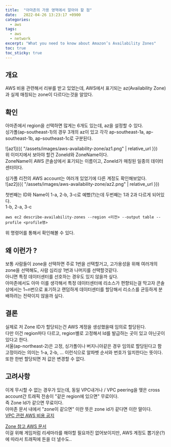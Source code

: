 ```yaml
---
title:  "아마존의 가용 영역에서 알아야 할 점"
date:   2022-04-26 13:23:17 +0900
categories:
  - aws
tags:
  - aws
  - network
excerpt: "What you need to know about Amazon’s Availability Zones"
toc: true
toc_sticky: true
---
```

## 개요
AWS 비용 관련해서 리뷰를 받고 있었는데, AWS에서 표기되는 az(Availability Zone)과 실제 매칭되는 zone이 다르다는것을 알았다.  

## 확인
아마존에서 region을 선택하면 많게는 6개도 있는데, az을 설정할 수 있다.  
싱가폴(ap-southeast-1)의 경우 3개의 az이 있고 각각 ap-southeast-1a, ap-southeast-1b, ap-southeast-1c로 구분된다.

![az1]({{ "/assets/images/aws-availability-zone/az1.png" | relative_url }})  
위 이미지에서 보아야 할건 ZoneId와 ZoneName이다.  
ZoneName이 AWS 콘솔상에서 표기되는 이름이고, ZoneId가 매칭된 일종의 데이터센터이다.  

싱가폴 리전의 AWS account는 여러개 있었기에 다른 계정도 확인해보았다.  
![az2]({{ "/assets/images/aws-availability-zone/az2.png" | relative_url }})  

첫번째는 ID와 Name이 1-a, 2-b, 3-c로 예뻤(?)는데 두번째는 1과 2과 다르게 되어있다.  
1-b, 2-a, 3-c  

```
aws ec2 describe-availability-zones --region <리전> --output table --profile <profile명>
```
위 명령어를 통해서 확인해볼 수 있다.

## 왜 이런가 ?
보통 사람들이 zone을 선택하면 주로 1번을 선택할거고, 고가용성을 위해 여러개의 zone을 선택해도, 사람 심리상 1번과 나머지를 선택할것같다.  
아니면 특정 데이터센터를 선호하는 경우도 있지 않을까 싶다.  
아마존에서도 아마 이를 생각해서 특정 데이터센터에 리소스가 편향되는걸 막고자 콘솔상에서는 1~n번으로 표기하고 랜덤하게 데이터센터를 할당해서 리소스를 균등하게 분배하려는 전략이지 않을까 싶다.

## 결론
실제로 저 Zone ID가 할당되는건 AWS 계정을 생성했을때 임의로 할당된다.  
다만 이건 region마다 다르고, region별로 고정해서 Id를 발급하는 곳이 있고 아닌곳이 있다고 한다.  
서울(ap-northeast-2)은 고정, 싱가폴이나 버지니아같은 경우 임의로 할당된다고 함  
고정이라는 의미는 1-a, 2-b, ... 이런식으로 알파벳 순서와 번호가 일치한다는 뜻이다.
또한 한번 할당되면 저 값은 변경할 수 없다.

## 고려사항
이게 무시할 수 없는 경우가 있는데, 동일 VPC내거나 / VPC peering을 맺은 cross account간 트래픽 전송이 "같은 region에 있으면" 무료이다.  
즉 Zone Id가 같으면 무료이다.  
아마존 문서 내에서 "zone이 같으면" 이란 뜻은 zone id가 같다면 이란 말이다.  
[VPC 관련 AWS 비용 공지](https://aws.amazon.com/ko/about-aws/whats-new/2021/05/amazon-vpc-announces-pricing-change-for-vpc-peering/?nc1=h_ls)  

[Zone 참고 AWS 문서](https://docs.aws.amazon.com/ko_kr/AWSEC2/latest/UserGuide/using-regions-availability-zones.html#az-ids)  
이걸 위해 게임처럼 리세마라를 해야할 필요까진 없어보이지만, AWS 계정도 뽑기운(?)에 따라서 트래픽에 돈을 더 낼수도..
